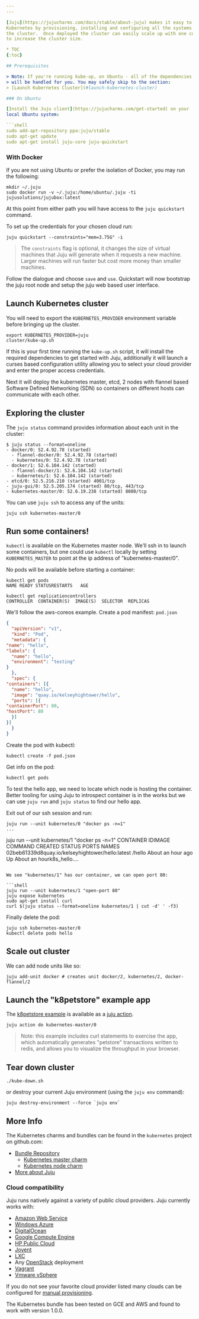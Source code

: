 ```yaml
---
---

[Juju](https://jujucharms.com/docs/stable/about-juju) makes it easy to deploy
Kubernetes by provisioning, installing and configuring all the systems in
the cluster.  Once deployed the cluster can easily scale up with one command
to increase the cluster size.

* TOC
{:toc}

## Prerequisites

> Note: If you're running kube-up, on Ubuntu - all of the dependencies
> will be handled for you. You may safely skip to the section:
> [Launch Kubernetes Cluster](#launch-kubernetes-cluster)

### On Ubuntu

[Install the Juju client](https://jujucharms.com/get-started) on your
local Ubuntu system:

```shell
sudo add-apt-repository ppa:juju/stable
sudo apt-get update
sudo apt-get install juju-core juju-quickstart
```

### With Docker

If you are not using Ubuntu or prefer the isolation of Docker, you may
run the following:

```shell
mkdir ~/.juju
sudo docker run -v ~/.juju:/home/ubuntu/.juju -ti jujusolutions/jujubox:latest
```

At this point from either path you will have access to the `juju
quickstart` command.

To set up the credentials for your chosen cloud run:

```shell
juju quickstart --constraints="mem=3.75G" -i
```

> The `constraints` flag is optional, it changes the size of virtual machines
> that Juju will generate when it requests a new machine.  Larger machines
> will run faster but cost more money than smaller machines.

Follow the dialogue and choose `save` and `use`.  Quickstart will now
bootstrap the juju root node and setup the juju web based user
interface.


## Launch Kubernetes cluster

You will need to export the `KUBERNETES_PROVIDER` environment variable before
bringing up the cluster.

```shell
export KUBERNETES_PROVIDER=juju
cluster/kube-up.sh
```

If this is your first time running the `kube-up.sh` script, it will install
the required dependencies to get started with Juju, additionally it will
launch a curses based configuration utility allowing you to select your cloud
provider and enter the proper access credentials.

Next it will deploy the kubernetes master, etcd, 2 nodes with flannel based
Software Defined Networking (SDN) so containers on different hosts can
communicate with each other.


## Exploring the cluster

The `juju status` command provides information about each unit in the cluster:

```shell
$ juju status --format=oneline
- docker/0: 52.4.92.78 (started)
  - flannel-docker/0: 52.4.92.78 (started)
  - kubernetes/0: 52.4.92.78 (started)
- docker/1: 52.6.104.142 (started)
  - flannel-docker/1: 52.6.104.142 (started)
  - kubernetes/1: 52.6.104.142 (started)
- etcd/0: 52.5.216.210 (started) 4001/tcp
- juju-gui/0: 52.5.205.174 (started) 80/tcp, 443/tcp
- kubernetes-master/0: 52.6.19.238 (started) 8080/tcp
```

You can use `juju ssh` to access any of the units:

```shell
juju ssh kubernetes-master/0
```

## Run some containers!

`kubectl` is available on the Kubernetes master node.  We'll ssh in to
launch some containers, but one could use `kubectl` locally by setting
`KUBERNETES_MASTER` to point at the ip address of "kubernetes-master/0".

No pods will be available before starting a container:

```shell
kubectl get pods
NAME READY STATUSRESTARTS   AGE

kubectl get replicationcontrollers
CONTROLLER  CONTAINER(S)  IMAGE(S)  SELECTOR  REPLICAS
```

We'll follow the aws-coreos example. Create a pod manifest: `pod.json`

```json
{
  "apiVersion": "v1",
  "kind": "Pod",
  "metadata": {
"name": "hello",
"labels": {
  "name": "hello",
  "environment": "testing"
}
  },
  "spec": {
"containers": [{
  "name": "hello",
  "image": "quay.io/kelseyhightower/hello",
  "ports": [{
"containerPort": 80,
"hostPort": 80
  }]
}]
  }
}
```

Create the pod with kubectl:

```shell
kubectl create -f pod.json
```

Get info on the pod:

```shell
kubectl get pods
```

To test the hello app, we need to locate which node is hosting
the container. Better tooling for using Juju to introspect container
is in the works but we can use `juju run` and `juju status` to find
our hello app.

Exit out of our ssh session and run:

```shell
juju run --unit kubernetes/0 "docker ps -n=1"
...
```

juju run --unit kubernetes/1 "docker ps -n=1"
CONTAINER IDIMAGE  COMMAND CREATED STATUS  PORTS   NAMES
02beb61339d8quay.io/kelseyhightower/hello:latest   /hello  About an hour ago   Up About an hourk8s_hello....
```

We see "kubernetes/1" has our container, we can open port 80:

```shell
juju run --unit kubernetes/1 "open-port 80"
juju expose kubernetes
sudo apt-get install curl
curl $(juju status --format=oneline kubernetes/1 | cut -d' ' -f3)
```

Finally delete the pod:

```shell
juju ssh kubernetes-master/0
kubectl delete pods hello
```

## Scale out cluster

We can add node units like so:

```shell
juju add-unit docker # creates unit docker/2, kubernetes/2, docker-flannel/2
```

## Launch the "k8petstore" example app

The [k8petstore example](https://github.com/kubernetes/kubernetes/tree/{{page.githubbranch}}/examples/k8petstore/) is available as a
[juju action](https://jujucharms.com/docs/devel/actions).

```shell
juju action do kubernetes-master/0
```

> Note: this example includes curl statements to exercise the app, which
> automatically generates "petstore" transactions written to redis, and allows
> you to visualize the throughput in your browser.

## Tear down cluster

```shell
./kube-down.sh
```

or destroy your current Juju environment (using the `juju env` command):

```shell
juju destroy-environment --force `juju env`
```


## More Info

The Kubernetes charms and bundles can be found in the `kubernetes` project on
github.com:

 - [Bundle Repository](http://releases.k8s.io/{{page.githubbranch}}/cluster/juju/bundles)
   * [Kubernetes master charm](https://releases.k8s.io/{{page.githubbranch}}/cluster/juju/charms/trusty/kubernetes-master)
   * [Kubernetes node charm](https://releases.k8s.io/{{page.githubbranch}}/cluster/juju/charms/trusty/kubernetes)
 - [More about Juju](https://jujucharms.com)


### Cloud compatibility

Juju runs natively against a variety of public cloud providers. Juju currently
works with:

- [Amazon Web Service](https://jujucharms.com/docs/stable/config-aws)
- [Windows Azure](https://jujucharms.com/docs/stable/config-azure)
- [DigitalOcean](https://jujucharms.com/docs/stable/config-digitalocean)
- [Google Compute Engine](https://jujucharms.com/docs/stable/config-gce)
- [HP Public Cloud](https://jujucharms.com/docs/stable/config-hpcloud)
- [Joyent](https://jujucharms.com/docs/stable/config-joyent)
- [LXC](https://jujucharms.com/docs/stable/config-LXC)
- Any [OpenStack](https://jujucharms.com/docs/stable/config-openstack) deployment
- [Vagrant](https://jujucharms.com/docs/stable/config-vagrant)
- [Vmware vSphere](https://jujucharms.com/docs/stable/config-vmware)

If you do not see your favorite cloud provider listed many clouds can be
configured for [manual provisioning](https://jujucharms.com/docs/stable/config-manual).

The Kubernetes bundle has been tested on GCE and AWS and found to work with
version 1.0.0.